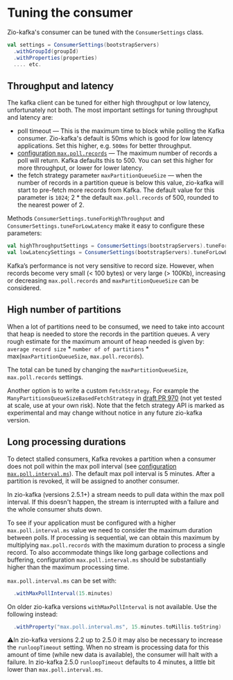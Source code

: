 # Tuning the consumer

Zio-kafka's consumer can be tuned with the `ConsumerSettings` class. 

```scala
val settings = ConsumerSettings(bootstrapServers)
  .withGroupId(groupId)
  .withProperties(properties)
  .... etc.
```

## Throughput and latency

The kafka client can be tuned for either high throughput or low latency, unfortunately not both.
The most important settings for tuning throughput and latency are:

* poll timeout — This is the maximum time to block while polling the Kafka consumer. Zio-kafka's default is 50ms which is good for low latency applications. Set this higher, e.g. `500ms` for better throughput.
* [configuration `max.poll.records`](https://kafka.apache.org/documentation/#consumerconfigs_max.poll.records) — The maximum number of records a poll will return. Kafka defaults this to 500. You can set this higher for more throughput, or lower for lower latency.
* the fetch strategy parameter `maxPartitionQueueSize` — when the number of records in a partition queue is below this value, zio-kafka will start to pre-fetch more records from Kafka. The default value for this parameter is `1024`; 2 * the default `max.poll.records` of 500, rounded to the nearest power of 2.

Methods `ConsumerSettings.tuneForHighThroughput` and `ConsumerSettings.tuneForLowLatency` make it easy to configure
these parameters:

```scala
val highThroughputSettings = ConsumerSettings(bootstrapServers).tuneForHighThroughput
val lowLatencySettings = ConsumerSettings(bootstrapServers).tuneForLowLatency
```

Kafka’s performance is not very sensitive to record size. However, when records become very small (< 100 bytes) or very
large (> 100Kb), increasing or decreasing `max.poll.records` and `maxPartitionQueueSize` can be considered.

## High number of partitions

When a lot of partitions need to be consumed, we need to take into account that heap is needed to store the records in the partition queues. A very rough estimate for the maximum amount of heap needed is given by: `average record size` * `number of of partitions` * max(`maxPartitionQueueSize`, `max.poll.records`).

The total can be tuned by changing the `maxPartitionQueueSize`, `max.poll.records` settings.

Another option is to write a custom `FetchStrategy`. For example the `ManyPartitionsQueueSizeBasedFetchStrategy` in [draft PR 970](https://github.com/zio/zio-kafka/pull/970) (not yet tested at scale, use at your own risk). Note that the fetch strategy API is marked as experimental and may change without notice in any future zio-kafka version.

## Long processing durations

To detect stalled consumers, Kafka revokes a partition when a consumer does not poll within the max poll interval (see [configuration `max.poll.interval.ms`](https://kafka.apache.org/documentation/#consumerconfigs_max.poll.interval.ms)). The default max poll interval is 5 minutes. After a partition is revoked, it will be assigned to another consumer.

In zio-kafka (versions 2.5.1+) a stream needs to pull data within the max poll interval. If this doesn't happen, the
stream is interrupted with a failure and the whole consumer shuts down.

To see if your application must be configured with a higher `max.poll.interval.ms` value we need to consider the
maximum duration between polls. If processing is sequential, we can obtain this maximum by multiplying
`max.poll.records` with the maximum duration to process a single record. To also accommodate things like long garbage
collections and buffering, configuration `max.poll.interval.ms` should be substantially higher than the maximum
processing time.

`max.poll.interval.ms` can be set with:

```scala
  .withMaxPollInterval(15.minutes)
```

On older zio-kafka versions `withMaxPollInterval` is not available. Use the following instead:

```scala
  .withProperty("max.poll.interval.ms", 15.minutes.toMillis.toString)
```

⚠️In zio-kafka versions 2.2 up to 2.5.0 it may also be necessary to increase the `runloopTimeout` setting.
When no stream is processing data for this amount of time (while new data is available), the consumer will halt with a failure. In zio-kafka 2.5.0 `runloopTimeout` defaults to 4 minutes, a little bit lower than `max.poll.interval.ms`.
